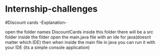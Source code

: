 # Internship-challenges

#Discount cards
-Explanation-

open the folder names DiscountCards
inside this folder there will be a src folder
inside the filder open the main.java file with an ide for java(doesnt matter which IDE)
then when inside the main file in java you can run it with your IDE (its a simple console application)
